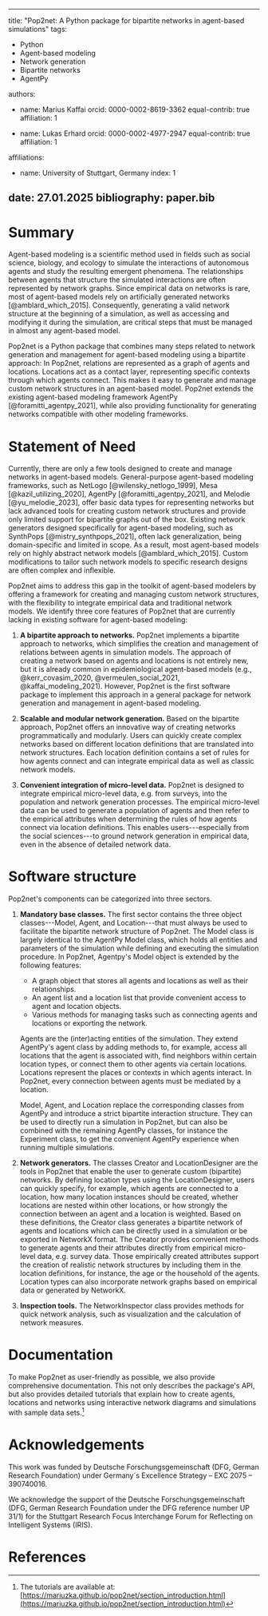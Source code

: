 
---
title: "Pop2net: A Python package for bipartite networks in agent-based simulations"
tags:
  - Python
  - Agent-based modeling
  - Network generation
  - Bipartite networks
  - AgentPy

authors:
  - name: Marius Kaffai
    orcid: 0000-0002-8619-3362
    equal-contrib: true
    affiliation: 1

  - name: Lukas Erhard
    orcid: 0000-0002-4977-2947
    equal-contrib: true
    affiliation: 1
  
affiliations:
 - name: University of Stuttgart, Germany
   index: 1

date: 27.01.2025
bibliography: paper.bib
---


# Summary

Agent-based modeling is a scientific method used in fields such as social science, biology, and ecology to simulate the interactions of autonomous agents and study the resulting emergent phenomena.
The relationships between agents that structure the simulated interactions are often represented by network graphs.
Since empirical data on networks is rare, most of agent-based models rely on artificially generated networks [@amblard_which_2015].
Consequently, generating a valid network structure at the beginning of a simulation, as well as accessing and modifying it during the simulation, are critical steps that must be managed in almost any agent-based model.

Pop2net is a Python package that combines many steps related to network generation and management for agent-based modeling using a bipartite approach:
In Pop2net, relations are represented as a graph of agents and locations.
Locations act as a contact layer, representing specific contexts through which agents connect.
This makes it easy to generate and manage custom network structures in an agent-based model.
Pop2net extends the existing agent-based modeling framework AgentPy [@foramitti_agentpy_2021], while also providing functionality for generating networks compatible with other modeling frameworks.


# Statement of Need

Currently, there are only a few tools designed to create and manage networks in agent-based models.
General-purpose agent-based modeling frameworks, such as NetLogo [@wilensky_netlogo_1999], Mesa [@kazil_utilizing_2020], AgentPy [@foramitti_agentpy_2021], and Melodie [@yu_melodie_2023], offer basic data types for representing networks but lack advanced tools for creating custom network structures and provide only limited support for bipartite graphs out of the box.
Existing network generators designed specifically for agent-based modeling, such as SynthPops [@mistry_synthpops_2021], often lack generalization, being domain-specific and limited in scope.
As a result, most agent-based models rely on highly abstract network models [@amblard_which_2015].
Custom modifications to tailor such network models to specific research designs are often complex and inflexible.

Pop2net aims to address this gap in the toolkit of agent-based modelers by offering a framework for creating and managing custom network structures, with the flexibility to integrate empirical data and traditional network models.
We identify three core features of Pop2net that are currently lacking in existing software for agent-based modeling:

1. **A bipartite approach to networks.**
    Pop2net implements a bipartite approach to networks, which simplifies the creation and management of relations between agents in simulation models.
    The approach of creating a network based on agents and locations is not entirely new, but it is already common in epidemiological agent-based models (e.g., @kerr_covasim_2020, @vermeulen_social_2021, @kaffai_modeling_2021).
    However, Pop2net is the first software package to implement this approach in a general package for network generation and management in agent-based modeling.

2. **Scalable and modular network generation.**
    Based on the bipartite approach, Pop2net offers an innovative way of creating networks programmatically and modularly.
    Users can quickly create complex networks based on different location definitions that are translated into network structures.
    Each location definition contains a set of rules for how agents connect and can integrate empirical data as well as classic network models.

3. **Convenient integration of micro-level data.**
    Pop2net is designed to integrate empirical micro-level data, e.g. from surveys, into the population and network generation processes.
    The empirical micro-level data can be used to generate a population of agents and then refer to the empirical attributes when determining the rules of how agents connect via location definitions.
    This enables users---especially from the social sciences---to ground network generation in empirical data, even in the absence of detailed network data.


# Software structure

Pop2net's components can be categorized into three sectors.

1. **Mandatory base classes.**
    The first sector contains the three object classes---Model, Agent, and Location---that must always be used to facilitate the bipartite network structure of Pop2net.
    The Model class is largely identical to the AgentPy Model class, which holds all entities and parameters of the simulation while defining and executing the simulation procedure.
    In Pop2net, Agentpy's Model object is extended by the following features:

    * A graph object that stores all agents and locations as well as their relationships.
    * An agent list and a location list that provide convenient access to agent and location objects.
    * Various methods for managing tasks such as connecting agents and locations or exporting the network.

    Agents are the (inter)acting entities of the simulation.
    They extend AgentPy's agent class by adding methods to, for example, access all locations that the agent is associated with, find neighbors within certain location types, or connect them to other agents via certain locations.
    Locations represent the places or contexts in which agents interact.
    In Pop2net, every connection between agents must be mediated by a location.

    Model, Agent, and Location replace the corresponding classes from AgentPy and introduce a strict bipartite interaction structure.
    They can be used to directly run a simulation in Pop2net, but can also be combined with the remaining AgentPy classes, for instance the Experiment class, to get the convenient AgentPy experience when running multiple simulations.

2. **Network generators.**
    The classes Creator and LocationDesigner are the tools in Pop2net that enable the user to generate custom (bipartite) networks.
    By defining location types using the LocationDesigner, users can quickly specify, for example, which agents are connected to a location, how many location instances should be created, whether locations are nested within other locations, or how strongly the connection between an agent and a location is weighted.
    Based on these definitions, the Creator class generates a bipartite network of agents and locations which can be directly used in a simulation or be exported in NetworkX format.
    The Creator provides convenient methods to generate agents and their attributes directly from empirical micro-level data, e.g. survey data.
    Those empirically created attributes support the creation of realistic network structures by including them in the location definitions, for instance, the age or the household of the agents.
    Location types can also incorporate network graphs based on empirical data or generated by NetworkX.

3. **Inspection tools.**
    The NetworkInspector class provides methods for quick network analysis, such as visualization and the calculation of network measures.

# Documentation

To make Pop2net as user-friendly as possible, we also provide comprehensive documentation.
This not only describes the package's API, but also provides detailed tutorials that explain how to create agents, locations and networks using interactive network diagrams and simulations with sample data sets.[^1]

[^1]: The tutorials are available at: [https://mariuzka.github.io/pop2net/section_introduction.html](https://mariuzka.github.io/pop2net/section_introduction.html)

# Acknowledgements

This work was funded by Deutsche Forschungsgemeinschaft (DFG, German Research Foundation) under Germany´s Excellence Strategy – EXC 2075 – 390740016. 

We acknowledge the support of the Deutsche Forschungsgemeinschaft (DFG, German Research Foundation under the DFG reference number UP 31/1) for the Stuttgart Research Focus Interchange Forum for Reflecting on Intelligent Systems (IRIS).


# References
